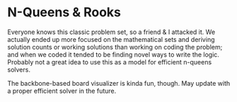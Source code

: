 # N-Queens & Rooks

Everyone knows this classic problem set, so a friend & I attacked it. We actually ended up more focused on the mathematical sets and deriving solution counts or working solutions than working on coding the problem; and when we coded it tended to be finding novel ways to write the logic. Probably not a great idea to use this as a model for efficient n-queens solvers.

The backbone-based board visualizer is kinda fun, though. May update with a proper efficient solver in the future.

